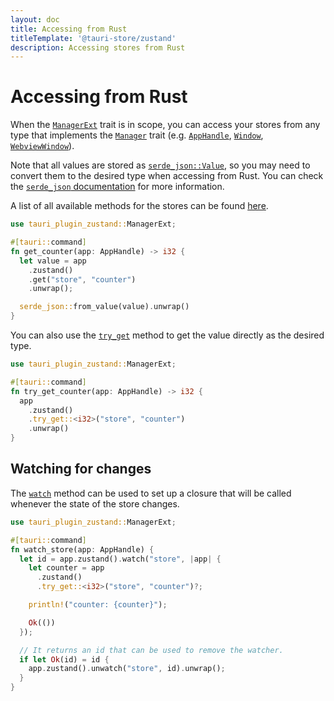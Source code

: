```yaml
---
layout: doc
title: Accessing from Rust
titleTemplate: '@tauri-store/zustand'
description: Accessing stores from Rust
---
```


# Accessing from Rust

When the [`ManagerExt`](https://docs.rs/tauri-plugin-zustand/latest/tauri_plugin_zustand/trait.ManagerExt.html) trait is in scope, you can access your stores from any type that implements the [`Manager`](https://docs.rs/tauri/latest/tauri/trait.Manager.html) trait (e.g. [`AppHandle`](https://docs.rs/tauri/latest/tauri/struct.AppHandle.html), [`Window`](https://docs.rs/tauri/latest/tauri/window/struct.Window.html), [`WebviewWindow`](https://docs.rs/tauri/latest/tauri/window/struct.Window.html)).

Note that all values are stored as [`serde_json::Value`](https://docs.rs/serde_json/latest/serde_json/enum.Value.html), so you may need to convert them to the desired type when accessing from Rust. You can check the [`serde_json` documentation](https://docs.rs/serde_json/latest/serde_json/) for more information.

A list of all available methods for the stores can be found [here](https://docs.rs/tauri-plugin-zustand/latest/tauri_plugin_zustand/struct.Store.html).

```rust
use tauri_plugin_zustand::ManagerExt;

#[tauri::command]
fn get_counter(app: AppHandle) -> i32 {
  let value = app
    .zustand()
    .get("store", "counter")
    .unwrap();

  serde_json::from_value(value).unwrap()
}
```

You can also use the [`try_get`](https://docs.rs/tauri-plugin-zustand/latest/tauri_plugin_zustand/struct.Zustand.html#method.try_get) method to get the value directly as the desired type.

```rust
use tauri_plugin_zustand::ManagerExt;

#[tauri::command]
fn try_get_counter(app: AppHandle) -> i32 {
  app
    .zustand()
    .try_get::<i32>("store", "counter")
    .unwrap()
}
```

## Watching for changes

The [`watch`](https://docs.rs/tauri-plugin-zustand/latest/tauri_plugin_zustand/struct.Zustand.html#method.watch) method can be used to set up a closure that will be called whenever the state of the store changes.

```rust
use tauri_plugin_zustand::ManagerExt;

#[tauri::command]
fn watch_store(app: AppHandle) {
  let id = app.zustand().watch("store", |app| {
    let counter = app
      .zustand()
      .try_get::<i32>("store", "counter")?;

    println!("counter: {counter}");

    Ok(())
  });

  // It returns an id that can be used to remove the watcher.
  if let Ok(id) = id {
    app.zustand().unwatch("store", id).unwrap();
  }
}
```
